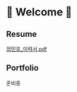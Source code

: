 # 👋 Welcome 👋

## Resume
[정민호_이력서.pdf](https://github.com/user-attachments/files/18936604/_.pdf)


## Portfolio 
준비중
